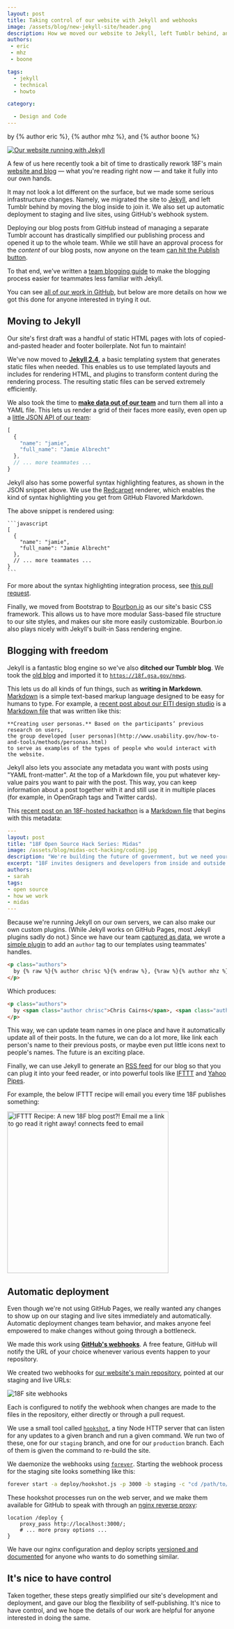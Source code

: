 ```yaml
---
layout: post
title: Taking control of our website with Jekyll and webhooks
image: /assets/blog/new-jekyll-site/header.png
description: How we moved our website to Jekyll, left Tumblr behind, and set up automatic deployment with webhooks.
authors:
 - eric
 - mhz
 - boone

tags:
  - jekyll
  - technical
  - howto

category:

  - Design and Code
---
```

<p class="authors">
  by {% author eric %}, {% author mhz %}, and {% author boone %}
</p>

[![Our website running with Jekyll](/assets/blog/new-jekyll-site/header.png)](https://github.com/18F/18f.gsa.gov/pull/235)

A few of us here recently took a bit of time to drastically rework 18F's main [website and blog](https://18f.gsa.gov) &mdash; what you're reading right now &mdash; and take it fully into our own hands.

It may not look a lot different on the surface, but we made some serious infrastructure changes. Namely, we migrated the site to [Jekyll](http://jekyllrb.com/), and left Tumblr behind by moving the blog inside to join it. We also set up automatic deployment to staging and live sites, using GitHub's webhook system.

<!-- more -->

Deploying our blog posts from GitHub instead of managing a separate Tumblr account has drastically simplified our publishing process and opened it up to the whole team. While we still have an approval process for the _content_ of our blog posts, now anyone on the team [can hit the Publish button](https://github.com/18F/18f.gsa.gov/pull/314).

To that end, we've written a [team blogging
guide](https://github.com/18F/18f.gsa.gov/blob/staging/_posts/README.md)
to make the blogging process easier for teammates less familiar with
Jekyll.

You can see [all of our work in GitHub](https://github.com/18F/18f.gsa.gov/pull/235), but below are more details on how we got this done for anyone interested in trying it out.

## Moving to Jekyll

Our site's first draft was a handful of static HTML pages with lots of copied-and-pasted header and footer boilerplate. Not fun to maintain!

We've now moved to **[Jekyll 2.4](http://jekyllrb.com/)**, a basic templating system that generates static files when needed. This enables us to use templated layouts and includes for rendering HTML, and plugins to transform content during the rendering process. The resulting static files can be served extremely efficiently.

We also took the time to **[make data out of our team](https://github.com/18F/18f.gsa.gov/blob/staging/_data/team.yml)** and turn them all into a YAML file. This lets us render a grid of their faces more easily, even open up a [little JSON API of our team](/api/data/team.json):

```javascript
[
  {
    "name": "jamie",
    "full_name": "Jamie Albrecht"
  },
  // ... more teammates ...
}
```

Jekyll also has some powerful syntax highlighting features, as shown in the JSON snippet above. We use the [Redcarpet](https://github.com/vmg/redcarpet) renderer, which enables the kind of syntax highlighting you get from GitHub Flavored Markdown.

The above snippet is rendered using:

    ```javascript
    [
      {
        "name": "jamie",
        "full_name": "Jamie Albrecht"
      },
      // ... more teammates ...
    }
    ```

For more about the syntax highlighting integration process, see [this pull request](https://github.com/18F/18f.gsa.gov/pull/327).

Finally, we moved from Bootstrap to [Bourbon.io](http://bourbon.io/) as our site's basic CSS framework. This allows us to have more modular Sass-based file structure to our site styles, and makes our site more easily customizable. Bourbon.io also plays nicely with Jekyll's built-in Sass rendering engine.

## Blogging with freedom

Jekyll is a fantastic blog engine so we've also **ditched our Tumblr blog**. We took the [old blog](http://18fblog.tumblr.com) and imported it to [`https://18f.gsa.gov/news`](18f.gsa.gov/news).

This lets us do all kinds of fun things, such as **writing in Markdown**. [Markdown](http://daringfireball.net/projects/markdown/syntax) is a simple text-based markup language designed to be easy for humans to type. For example, a [recent post about our EITI design studio](https://18f.gsa.gov/2014/09/25/design-studio-onrr/) is a [Markdown file](https://raw.githubusercontent.com/18F/18f.gsa.gov/staging/_posts/2014-09-25-design-studio-onrr.md) that was written like this:

```
**Creating user personas.** Based on the participants’ previous research on users,
the group developed [user personas](http://www.usability.gov/how-to-and-tools/methods/personas.html)
to serve as examples of the types of people who would interact with the website.
```

Jekyll also lets you associate any metadata you want with posts using "YAML front-matter". At the top of a Markdown file, you put whatever key-value pairs you want to pair with the post. This way, you can keep information about a post together with it and still use it in multiple places (for example, in OpenGraph tags and Twitter cards).

This [recent post on an 18F-hosted hackathon](https://18f.gsa.gov/2014/10/01/open-source-hack-series-midas/) is a [Markdown file](https://raw.githubusercontent.com/18F/18f.gsa.gov/staging/_posts/2014-10-01-open-source-hack-series-midas.md) that begins with this metadata:

```yaml
---
layout: post
title: "18F Open Source Hack Series: Midas"
image: /assets/blog/midas-oct-hacking/coding.jpg
description: "We're building the future of government, but we need your help! Join us for a session of coding or UX design. Feel free to come for the afternoon or evening session or both! You can work solo, in pairs or groups that will form when we get there."
excerpt: "18F invites designers and developers from inside and outside of government to join us for a flurry of coding and sketching.  Midas is an open source project in active development by 18F, Health & Human Services (HHS) IDEA Lab and the State Department.  A small cross-agency team, dedicated to launching this product to empower passionate civil servants and aspiring diplomats all over the world."
authors:
- sarah
tags:
- open source
- how we work
- midas
---
```

Because we're running Jekyll on our own servers, we can also make our own custom plugins. (While Jekyll works on GitHub Pages, most Jekyll plugins sadly do not.) Since we have our team [captured as data](https://github.com/18F/18f.gsa.gov/blob/staging/_data/team.yml), we wrote a [simple plugin](https://github.com/18F/18f.gsa.gov/blob/staging/_plugins/author.rb) to add an `author` tag to our templates using teammates' handles.

```html
<p class="authors">
  by {% raw %}{% author chrisc %}{% endraw %}, {%raw %}{% author mhz %}{% endraw %}, and {% raw %}{% author nick %}{% endraw %}
</p>
```

Which produces:

```html
<p class="authors">
  by <span class="author chrisc">Chris Cairns</span>, <span class="author mhz">Michelle Hertzfeld</span>, and <span class="author nick">Nick Bristow</span>
</p>
```

This way, we can update team names in one place and have it automatically update all of their posts. In the future, we can do a lot more, like link each person's name to their previous posts, or maybe even put little icons next to people's names. The future is an exciting place.

Finally, we can use Jekyll to generate an [RSS feed](https://18f.gsa.gov/feed/) for our blog so that you can plug it into your feed reader, or into powerful tools like [IFTTT](https://ifttt.com/) and [Yahoo Pipes](http://pipes.yahoo.com/pipes/).

For example, the below IFTTT recipe will email you every time 18F publishes something:

<a href="https://ifttt.com/view_embed_recipe/214709-a-new-18f-blog-post-email-me-a-link-to-go-read-it-right-away" target = "_blank" class="embed_recipe embed_recipe-l_63" id= "embed_recipe-214709"><img src= 'https://ifttt.com/recipe_embed_img/214709' alt="IFTTT Recipe: A new 18F blog post?! Email me a link to go read it right away! connects feed to email" width="370px" style="max-width:100%"/></a><script async type="text/javascript" src= "https://ifttt.com/assets/embed_recipe.js"></script>

## Automatic deployment

Even though we're not using GitHub Pages, we really wanted any changes to show up on our staging and live sites immediately and automatically. Automatic deployment changes team behavior, and makes anyone feel empowered to make changes without going through a bottleneck.

We made this work using **[GitHub's webhooks](https://github.com/blog/1778-webhooks-level-up)**. A free feature, GitHub will notify the URL of your choice whenever various events happen to your repository.

We created two webhooks for [our website's main repository](https://github.com/18f/18f.gsa.gov), pointed at our staging and live URLs:

![18F site webhooks](/assets/blog/new-jekyll-site/webhooks.png)

Each is configured to notify the webhook when changes are made to the files in the repository, either directly or through a pull request.

We use a small tool called [`hookshot`](https://github.com/coreh/hookshot), a tiny Node HTTP server that can listen for any updates to a given branch and run a given command. We run two of these, one for our `staging` branch, and one for our `production` branch.  Each of them is given the command to re-build the site.

We daemonize the webhooks using [`forever`](https://github.com/nodejitsu/forever). Starting the webhook process for the staging site looks something like this:

```bash
forever start -a deploy/hookshot.js -p 3000 -b staging -c "cd /path/to/18f.gsa.gov && git pull && jekyll build"
```

These hookshot processes run on the web server, and we make them available for GitHub to speak with through an [nginx reverse proxy](https://github.com/18F/18f.gsa.gov/blob/b8069877ccaf1d7d0c78177dc862100b9d6e5b31/deploy/18f-site.conf#L37-L52):

```nginx
location /deploy {
    proxy_pass http://localhost:3000/;
    # ... more proxy options ...
}
```

We have our nginx configuration and deploy scripts [versioned and documented](https://github.com/18F/18f.gsa.gov/blob/staging/deploy) for anyone who wants to do something similar.

## It's nice to have control

Taken together, these steps greatly simplified our site's development and deployment, and gave our blog the flexibility of self-publishing. It's nice to have control, and we hope the details of our work are helpful for anyone interested in doing the same.
